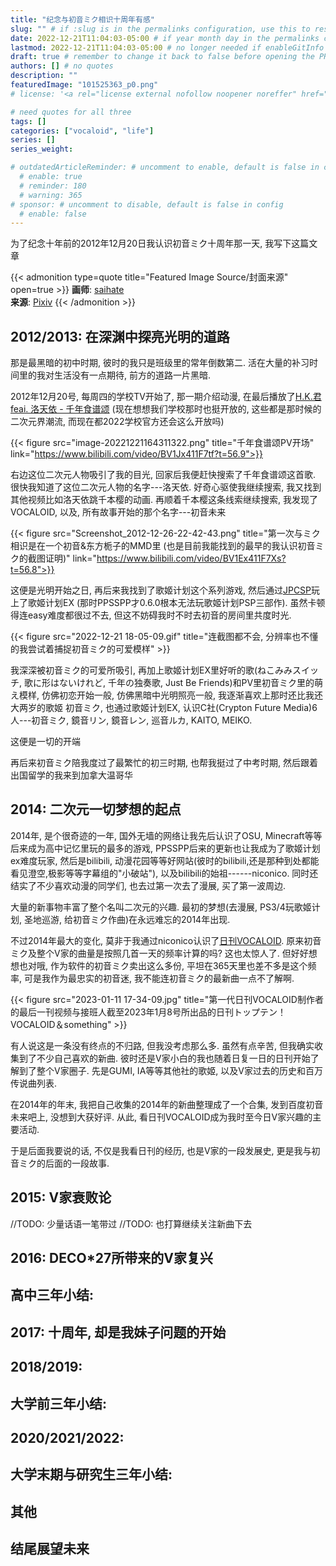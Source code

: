 ```yaml
---
title: "纪念与初音ミク相识十周年有感"
slug: "" # if :slug is in the permalinks configuration, use this to resolve URL conflict with other posts
date: 2022-12-21T11:04:03-05:00 # if year month day in the permalinks configuration and other posts have the same date, modify this to resolve URL conflict with other posts 
lastmod: 2022-12-21T11:04:03-05:00 # no longer needed if enableGitInfo = true
draft: true # remember to change it back to false before opening the PR for publishing
authors: [] # no quotes
description: ""
featuredImage: "101525363_p0.png"
# license: '<a rel="license external nofollow noopener noreffer" href="https://creativecommons.org/licenses/by/4.0/" target="_blank">CC BY 4.0</a>'

# need quotes for all three
tags: []
categories: ["vocaloid", "life"]
series: []
series_weight: 

# outdatedArticleReminder: # uncomment to enable, default is false in config 
  # enable: true
  # reminder: 180
  # warning: 365
# sponsor: # uncomment to disable, default is false in config 
  # enable: false
---
```


为了纪念十年前的2012年12月20日我认识初音ミク十周年那一天, 我写下这篇文章

<!--more-->
{{< admonition type=quote title="Featured Image Source/封面来源" open=true >}}
**画师**: [saihate](https://www.pixiv.net/users/2254287) <!--just to insert a double space behind-->  
**来源**: [Pixiv](https://www.pixiv.net/artworks/101525363)
{{< /admonition >}}

## 2012/2013: 在深渊中探亮光明的道路

那是最黑暗的初中时期, 彼时的我只是班级里的常年倒数第二. 活在大量的补习时间里的我对生活没有一点期待, 前方的道路一片黑暗.

2012年12月20号, 每周四的学校TV开始了, 那一期介绍动漫, 在最后播放了[H.K.君 feai. 洛天依 - 千年食谱颂](https://www.bilibili.com/video/av308040) (现在想想我们学校那时也挺开放的, 这些都是那时候的二次元界潮流, 而现在都2022学校官方还会这么开放吗)

{{< figure src="image-20221221164311322.png" title="千年食谱颂PV开场" link="https://www.bilibili.com/video/BV1Jx411F7tf?t=56.9">}}

右边这位二次元人物吸引了我的目光, 回家后我便赶快搜索了千年食谱颂这首歌. 很快我知道了这位二次元人物的名字---洛天依. 好奇心驱使我继续搜索, 我又找到其他视频比如洛天依跳千本樱的动画. 再顺着千本樱这条线索继续搜索, 我发现了VOCALOID, 以及, 所有故事开始的那个名字---初音未来

{{< figure src="Screenshot_2012-12-26-22-42-43.png" title="第一次与ミク相识是在一个初音&东方栀子的MMD里 (也是目前我能找到的最早的我认识初音ミク的截图证明)" link="https://www.bilibili.com/video/BV1Ex411F7Xs?t=56.8">}}

这便是光明开始之日, 再后来我找到了歌姬计划这个系列游戏, 然后通过[JPCSP](https://github.com/jpcsp/jpcsp)玩上了歌姬计划EX (那时PPSSPP才0.6.0根本无法玩歌姬计划PSP三部作). 虽然卡顿得连easy难度都很过不去, 但这不妨碍我时不时去初音的房间里共度时光.

{{< figure src="2022-12-21 18-05-09.gif" title="连截图都不会, 分辨率也不懂的我尝试着捕捉初音ミク的可爱模样" >}}

我深深被初音ミク的可爱所吸引, 再加上歌姬计划EX里好听的歌(ねこみみスイッチ, 歌に形はないけれど, 千年の独奏歌, Just Be Friends)和PV里初音ミク里的萌え模样, 仿佛初恋开始一般, 仿佛黑暗中光明照亮一般, 我逐渐喜欢上那时还比我还大两岁的歌姬 初音ミク, 也通过歌姬计划EX, 认识C社(Crypton Future Media)6人---初音ミク, 鏡音リン, 鏡音レン, 巡音ルカ, KAITO, MEIKO.

这便是一切的开端

再后来初音ミク陪我度过了最繁忙的初三时期, 也帮我挺过了中考时期, 然后跟着出国留学的我来到加拿大温哥华

## 2014: 二次元一切梦想的起点

2014年, 是个很奇迹的一年, 国外无墙的网络让我先后认识了OSU, Minecraft等等后来成为高中记忆里玩的最多的游戏, PPSSPP后来的更新也让我成为了歌姬计划ex难度玩家, 然后是bilibili, 动漫花园等等好网站(彼时的bilibili,还是那种到处都能看见澄空,极影等等字幕组的"小破站"), 以及bilibili的始祖------niconico. 同时还结实了不少喜欢动漫的同学们, 也去过第一次去了漫展, 买了第一波周边.

大量的新事物丰富了整个名叫二次元的兴趣. 最初的梦想(去漫展, PS3/4玩歌姬计划, 圣地巡游, 给初音ミク作曲)在永远难忘的2014年出现.

不过2014年最大的变化, 莫非于我通过niconico认识了[日刊VOCALOID](https://dic.nicovideo.jp/a/%E6%97%A5%E5%88%8Avocaloid%E3%83%A9%E3%83%B3%E3%82%AD%E3%83%B3%E3%82%B0). 原来初音ミク及整个V家的曲量是按照几首一天的频率计算的吗? 这也太惊人了. 但好好想想也对哦, 作为软件的初音ミク卖出这么多份, 平坦在365天里也差不多是这个频率, 可是我作为最忠实的初音迷, 我不能连初音ミク的最新曲一点不了解啊.

{{< figure src="2023-01-11 17-34-09.jpg" title="第一代日刊VOCALOID制作者的最后一刊视频与接班人截至2023年1月8号所出品的日刊トップテン！VOCALOID＆something" >}}

有人说这是一条没有终点的不归路, 但我没考虑那么多. 虽然有点辛苦, 但我确实收集到了不少自己喜欢的新曲. 彼时还是V家小白的我也随着日复一日的日刊开始了解到了整个V家圈子. 先是GUMI, IA等等其他社的歌姬, 以及V家过去的历史和百万传说曲列表.

在2014年的年末, 我把自己收集的2014年的新曲整理成了一个合集, 发到百度初音未来吧上, 没想到大获好评. 从此, 看日刊VOCALOID成为我时至今日V家兴趣的主要活动.
<!-- 没有发上链接是为了避免版权问题, 依旧要等往年新曲合集列表恢复到VocaDB上以后发在博客里才能恢复链接 -->

于是后面我要说的话, 不仅是我看日刊的经历, 也是V家的一段发展史, 更是我与初音ミク的后面的一段故事.

## 2015: V家衰败论

//TODO: 少量话语一笔带过
//TODO: 也打算继续关注新曲下去

## 2016: DECO*27所带来的V家复兴

## 高中三年小结:

## 2017: 十周年, 却是我妹子问题的开始

## 2018/2019:

## 大学前三年小结:

## 2020/2021/2022:

## 大学末期与研究生三年小结:

## 其他

## 结尾展望未来

